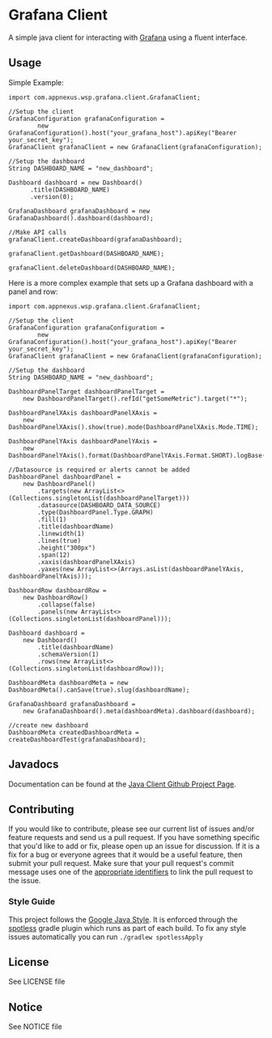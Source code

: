 # Grafana Client

A simple java client for interacting with [Grafana](http://docs.grafana.org/) using a 
fluent interface.


## Usage

Simple Example:
```
import com.appnexus.wsp.grafana.client.GrafanaClient;

//Setup the client
GrafanaConfiguration grafanaConfiguration =
        new GrafanaConfiguration().host("your_grafana_host").apiKey("Bearer your_secret_key");
GrafanaClient grafanaClient = new GrafanaClient(grafanaConfiguration);

//Setup the dashboard
String DASHBOARD_NAME = "new_dashboard";

Dashboard dashboard = new Dashboard()
      .title(DASHBOARD_NAME)
      .version(0);

GrafanaDashboard grafanaDashboard = new GrafanaDashboard().dashboard(dashboard);

//Make API calls
grafanaClient.createDashboard(grafanaDashboard);

grafanaClient.getDashboard(DASHBOARD_NAME);

grafanaClient.deleteDashboard(DASHBOARD_NAME);
```
Here is a more complex example that sets up a Grafana dashboard with a panel and row: 
```
import com.appnexus.wsp.grafana.client.GrafanaClient;

//Setup the client
GrafanaConfiguration grafanaConfiguration =
        new GrafanaConfiguration().host("your_grafana_host").apiKey("Bearer your_secret_key");
GrafanaClient grafanaClient = new GrafanaClient(grafanaConfiguration);

//Setup the dashboard
String DASHBOARD_NAME = "new_dashboard";

DashboardPanelTarget dashboardPanelTarget =
    new DashboardPanelTarget().refId("getSomeMetric").target("*");

DashboardPanelXAxis dashboardPanelXAxis =
    new DashboardPanelXAxis().show(true).mode(DashboardPanelXAxis.Mode.TIME);

DashboardPanelYAxis dashboardPanelYAxis =
    new DashboardPanelYAxis().format(DashboardPanelYAxis.Format.SHORT).logBase(1).show(true);

//Datasource is required or alerts cannot be added
DashboardPanel dashboardPanel =
    new DashboardPanel()
        .targets(new ArrayList<>(Collections.singletonList(dashboardPanelTarget)))
        .datasource(DASHBOARD_DATA_SOURCE)
        .type(DashboardPanel.Type.GRAPH)
        .fill(1)
        .title(dashboardName)
        .linewidth(1)
        .lines(true)
        .height("300px")
        .span(12)
        .xaxis(dashboardPanelXAxis)
        .yaxes(new ArrayList<>(Arrays.asList(dashboardPanelYAxis, dashboardPanelYAxis)));

DashboardRow dashboardRow =
    new DashboardRow()
        .collapse(false)
        .panels(new ArrayList<>(Collections.singletonList(dashboardPanel)));

Dashboard dashboard =
    new Dashboard()
        .title(dashboardName)
        .schemaVersion(1)
        .rows(new ArrayList<>(Collections.singletonList(dashboardRow)));

DashboardMeta dashboardMeta = new DashboardMeta().canSave(true).slug(dashboardName);

GrafanaDashboard grafanaDashboard =
    new GrafanaDashboard().meta(dashboardMeta).dashboard(dashboard);

//create new dashboard
DashboardMeta createdDashboardMeta = createDashboardTest(grafanaDashboard);
```

## Javadocs

Documentation can be found at the [Java Client Github Project Page](http://appnexus.github.io/grafanaclient/).


## Contributing

If you would like to contribute, please see our current list of issues and/or feature requests
and send us a pull request. If you have something specific that you'd like to add or fix, please
open up an issue for discussion. If it is a fix for a bug or everyone agrees that it would be
a useful feature, then submit your pull request. Make sure that your pull request's commit message
uses one of the [appropriate identifiers](https://github.com/blog/1386-closing-issues-via-commit-messages) 
to link the pull request to the issue.


### Style Guide

This project follows the [Google Java Style](https://google.github.io/styleguide/javaguide.html). 
It is enforced through the [spotless](https://github.com/diffplug/spotless) gradle plugin which runs 
as part of each build. To fix any style issues automatically you can run `./gradlew spotlessApply`


## License

See LICENSE file

## Notice

See NOTICE file
